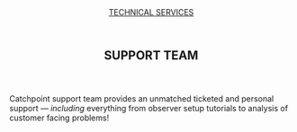 <header>
  <a class="logo" href="#">TECHNICAL SERVICES</a>
</header>

<article>
  <header>
    <h1>SUPPORT TEAM</h1>
  </header>
  <p>Catchpoint support team provides an unmatched ticketed and personal support <em>— including</em> everything from observer setup tutorials to analysis of customer facing problems!</p>
<title>Your observability ally</title>


